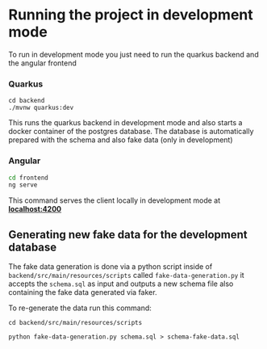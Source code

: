 
# Running the project in development mode
To run in development mode you just need to run the quarkus backend and the angular frontend

### Quarkus
```
cd backend
./mvnw quarkus:dev
```
This runs the quarkus backend in development mode and also starts a docker container of the postgres database.
The database is automatically prepared with the schema and also fake data (only in development)


### Angular
```sh
cd frontend
ng serve
```
This command serves the client locally in development mode at **[localhost:4200](http://localhost:4200)**


## Generating new fake data for the development database
The fake data generation is done via a python script inside of `backend/src/main/resources/scripts` called `fake-data-generation.py`
it accepts the `schema.sql` as input and outputs a new schema file also containing the fake data generated via faker.

To re-generate the data run this command:
```
cd backend/src/main/resources/scripts

python fake-data-generation.py schema.sql > schema-fake-data.sql
```